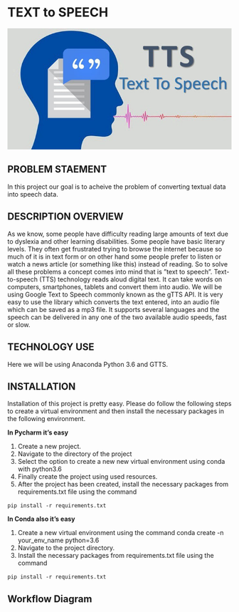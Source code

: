 # TEXT to SPEECH
![Alt Text](https://github.com/Amey23/text2speech/blob/main/pro2.webp)
<br>

## PROBLEM STAEMENT
In this project our goal is to acheive the problem of converting textual data into speech data.

## DESCRIPTION OVERVIEW

As we know, some people have difficulty reading large amounts of text due to dyslexia and other learning disabilities. Some people have basic literary levels. They often get frustrated trying to browse the internet because so much of it is in text form or on other hand some people prefer to listen or watch a news article (or something like this) instead of reading. So to solve all these problems a concept comes into mind that is ”text to speech”.
Text-to-speech (TTS) technology reads aloud digital text. It can take words on computers, smartphones, tablets and convert them into audio.
We will be using Google Text to Speech commonly known as the gTTS API. It is very easy to use the library which converts the text entered, into an audio file which can be saved as a mp3 file. It supports several languages and the speech can be delivered in any one of the two available audio speeds, fast or slow.

## TECHNOLOGY USE
Here we will be using Anaconda Python 3.6 and GTTS.

## INSTALLATION
Installation of this project is pretty easy. Please do follow the following steps to create a virtual environment and then install the necessary packages in the following environment.

**In Pycharm it’s easy** 

1. Create a new project.
2. Navigate to the directory of the project
3. Select the option to create a new new virtual environment using conda with python3.6
4. Finally create the project using used resources.
5. After the project has been created, install the necessary packages from requirements.txt file using the command 
```
pip install -r requirements.txt
```

**In Conda also it’s easy**

1. Create a new virtual environment using the command
    conda create -n your_env_name python=3.6
2. Navigate to the project directory.
3. Install the necessary packages from requirements.txt file using the command    
```
pip install -r requirements.txt
```

## Workflow Diagram


